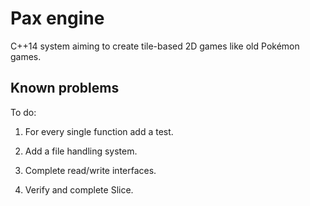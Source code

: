 # Pax engine

C++14 system aiming to create tile-based 2D games like old Pokémon games.

## Known problems

To do:

1. For every single function add a test.

2. Add a file handling system.

3. Complete read/write interfaces.

4. Verify and complete Slice.
